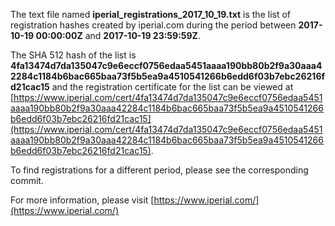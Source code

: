 The text file named **iperial_registrations_2017_10_19.txt** is the list of registration hashes created by iperial.com during the period between **2017-10-19 00:00:00Z** and **2017-10-19 23:59:59Z**.

The SHA 512 hash of the list is **4fa13474d7da135047c9e6eccf0756edaa5451aaaa190bb80b2f9a30aaa42284c1184b6bac665baa73f5b5ea9a4510541266b6edd6f03b7ebc26216fd21cac15** and the registration certificate for the list can be viewed at [https://www.iperial.com/cert/4fa13474d7da135047c9e6eccf0756edaa5451aaaa190bb80b2f9a30aaa42284c1184b6bac665baa73f5b5ea9a4510541266b6edd6f03b7ebc26216fd21cac15](https://www.iperial.com/cert/4fa13474d7da135047c9e6eccf0756edaa5451aaaa190bb80b2f9a30aaa42284c1184b6bac665baa73f5b5ea9a4510541266b6edd6f03b7ebc26216fd21cac15).

To find registrations for a different period, please see the corresponding commit.

For more information, please visit [https://www.iperial.com/](https://www.iperial.com/)
